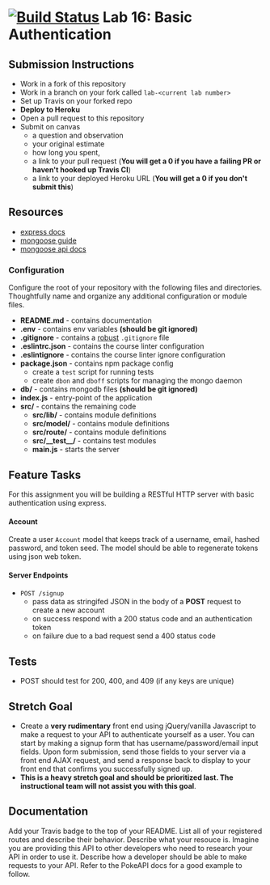 [![Build Status](https://travis-ci.org/JPLaw/16-19-auth-asset-mgt.svg?branch=master)](https://travis-ci.org/JPLaw/16-19-auth-asset-mgt) Lab 16: Basic Authentication
======

## Submission Instructions
* Work in a fork of this repository
* Work in a branch on your fork called `lab-<current lab number>`
* Set up Travis on your forked repo
* **Deploy to Heroku**
* Open a pull request to this repository
* Submit on canvas 
  * a question and observation
  * your original estimate
  * how long you spent, 
  * a link to your pull request (**You will get a 0 if you have a failing PR or haven't hooked up Travis CI**)
  * a link to your deployed Heroku URL (**You will get a 0 if you don't submit this**)

## Resources
* [express docs](http://expressjs.com/en/4x/api.html)
* [mongoose guide](http://mongoosejs.com/docs/guide.html)
* [mongoose api docs](http://mongoosejs.com/docs/api.html)

### Configuration
Configure the root of your repository with the following files and directories. Thoughtfully name and organize any additional configuration or module files.
* **README.md** - contains documentation
* **.env** - contains env variables **(should be git ignored)**
* **.gitignore** - contains a [robust](http://gitignore.io) `.gitignore` file
* **.eslintrc.json** - contains the course linter configuration
* **.eslintignore** - contains the course linter ignore configuration
* **package.json** - contains npm package config
  * create a `test` script for running tests
  * create `dbon` and `dboff` scripts for managing the mongo daemon
* **db/** - contains mongodb files **(should be git ignored)**
* **index.js** - entry-point of the application
* **src/** - contains the remaining code
  * **src/lib/** - contains module definitions
  * **src/model/** - contains module definitions
  * **src/route/** - contains module definitions
  * **src/\_\_test\_\_/** - contains test modules
  * **main.js** - starts the server

## Feature Tasks  
For this assignment you will be building a RESTful HTTP server with basic authentication using express.

#### Account
Create a user `Account` model that keeps track of a username, email, hashed password, and token seed. The model should be able to regenerate tokens using json web token. 

#### Server Endpoints
* `POST /signup` 
  * pass data as stringifed JSON in the body of a **POST** request to create a new account
  * on success respond with a 200 status code and an authentication token
  * on failure due to a bad request send a 400 status code

## Tests
* POST should test for 200, 400, and 409 (if any keys are unique)

## Stretch Goal
* Create a **very rudimentary** front end using jQuery/vanilla Javascript to make a request to your API to authenticate yourself as a user. You can start by making a signup form that has username/password/email input fields. Upon form submission, send those fields to your server via a front end AJAX request, and send a response back to display to your front end that confirms you successfully signed up. 
* **This is a heavy stretch goal and should be prioritized last. The instructional team will not assist you with this goal**. 

## Documentation
Add your Travis badge to the top of your README. List all of your registered routes and describe their behavior. Describe what your resouce is. Imagine you are providing this API to other developers who need to research your API in order to use it. Describe how a developer should be able to make requests to your API. Refer to the PokeAPI docs for a good example to follow.


